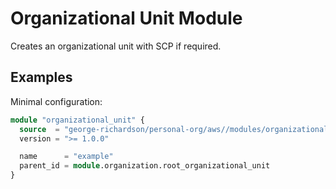 # Organizational Unit Module

Creates an organizational unit with SCP if required.

## Examples

Minimal configuration: 

```terraform
module "organizational_unit" {
  source  = "george-richardson/personal-org/aws//modules/organizational_unit"
  version = ">= 1.0.0"

  name      = "example"
  parent_id = module.organization.root_organizational_unit
}
```
